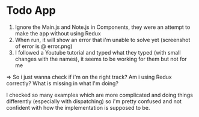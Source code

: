 # Todo App


1. Ignore the Main.js and Note.js in Components, they were an attempt to make the app without using Redux
2. When run, it will show an error that i'm unable to solve yet (screenshot of error is @ error.png)
3. I followed a Youtube tutorial and typed what they typed (with small changes with the names), it seems to be working for them but not for me

=> So i just wanna check if i'm on the right track? Am i using Redux correctly? What is missing in what I'm doing?

I checked so many examples which are more complicated and doing things differently (especially with dispatching) so i'm pretty confused and not confident with how the implementation is supposed to be.

